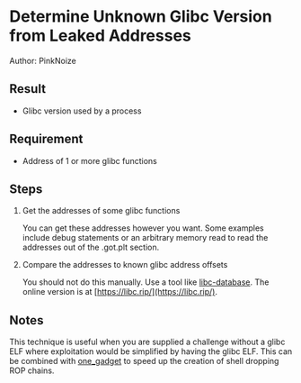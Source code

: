 # Determine Unknown Glibc Version from Leaked Addresses
Author: PinkNoize

## Result
- Glibc version used by a process

## Requirement
- Address of 1 or more glibc functions

## Steps

1. Get the addresses of some glibc functions

    You can get these addresses however you want. Some examples include debug statements or an arbitrary memory read to read the addresses out of the .got.plt section.

2. Compare the addresses to known glibc address offsets

    You should not do this manually. Use a tool like [libc-database](https://github.com/niklasb/libc-database). The online version is at [https://libc.rip/](https://libc.rip/).


## Notes

This technique is useful when you are supplied a challenge without a glibc ELF where exploitation would be simplified by having the glibc ELF. This can be combined with [one_gadget](https://github.com/david942j/one_gadget) to speed up the creation of shell dropping ROP chains.